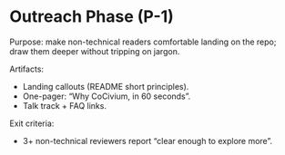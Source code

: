 <!-- status: stub; target: 150+ words -->
<!-- status: stub; target: 150+ words -->
<!-- status: stub; target: 150+ words -->
<!-- status: stub; target: 150+ words -->
<!-- status: stub; target: 150+ words -->
<!-- status: stub; target: 150+ words -->
# Outreach Phase (P-1)

Purpose: make non-technical readers comfortable landing on the repo; draw them deeper without tripping on jargon.

Artifacts:
- Landing callouts (README short principles).
- One-pager: “Why CoCivium, in 60 seconds”.
- Talk track + FAQ links.

Exit criteria:
- 3+ non-technical reviewers report “clear enough to explore more”.







